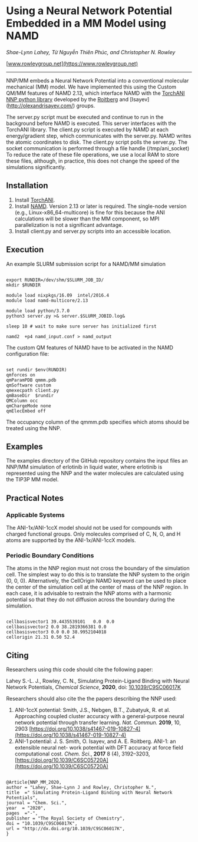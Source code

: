 # Using a Neural Network Potential Embedded in a MM Model using NAMD

*Shae-Lynn Lahey, Từ Nguyễn Thiên Phúc, and Christopher N. Rowley*

[www.rowleygroup.net](https://www.rowleygroup.net)

-------------------------------------------------------------------
NNP/MM embeds a Neural Network Potential into a conventional molecular mechanical (MM) model. We have implemented this using the Custom QM/MM features of NAMD 2.13, which interface NAMD with the [TorchANI NNP python library](https://aiqm.github.io/torchani/) developed by the [Roitberg](https://roitberg.chem.ufl.edu/) and [Isayev] (http://olexandrisayev.com/) groups.

The server.py script must be executed and continue to run in the background before NAMD is executed. This server interfaces with the TorchANI library. The client.py script is executed by NAMD at each energy/gradient step, which communicates with the server.py. NAMD writes the atomic coordinates to disk. The client.py script polls the server.py. The socket communication is performed through a file handle (/tmp/ani_socket) To reduce the rate of these file operations, we use a local RAM to store these files, although, in practice, this does not change the speed of the simulations significantly.

## Installation

1. Install [TorchANI](https://aiqm.github.io/torchani/).
2. Install [NAMD](http://www.ks.uiuc.edu/Research/namd/). Version 2.13 or later is required. The single-node version (e.g., Linux-x86\_64-multicore) is fine for this because the ANI calculations will be slower than the MM component, so MPI parallelization is not a significant advantage.
3. Install client.py and server.py scripts into an accessible location.

## Execution

An example SLURM submission script for a NAMD/MM simulation
<pre><code>
export RUNDIR=/dev/shm/$SLURM_JOB_ID/
mkdir $RUNDIR

module load nixpkgs/16.09  intel/2016.4
module load namd-multicore/2.13

module load python/3.7.0
python3 server.py >& server.$SLURM_JOBID.log&

sleep 10 # wait to make sure server has initialized first

namd2  +p4 namd_input.conf > namd_output
</pre></code>

The custom QM features of NAMD have to be activated in the NAMD configuration file:
<pre><code>
set rundir $env(RUNDIR)
qmforces on
qmParamPDB qmmm.pdb
qmSoftware custom
qmexecpath client.py
qmBaseDir  $rundir
QMColumn occ
qmChargeMode none
qmElecEmbed off
</pre></code>

The occupancy column of the qmmm.pdb specifies which atoms should be treated using the NNP.

## Examples

The examples directory of the GitHub repository contains the input files an NNP/MM simulation of erlotinib in liquid water, where erlotinib is represented using the NNP and the water molecules are calculated using the TIP3P MM model.

## Practical Notes
### Applicable Systems
The ANI-1x/ANI-1ccX model should not be used for compounds with charged functional groups. Only molecules comprised of C, N, O, and H atoms are supported by the ANI-1x/ANI-1ccX models.
### Periodic Boundary Conditions
The atoms in the NNP region must not cross the boundary of the simulation cell. The simplest way to do this is to translate the NNP system to the origin (0, 0, 0). Alternatively, the CellOrigin NAMD keyword can be used to place the center of the simulation cell at the center of mass of the NNP region. In each case, it is advisable to restrain the NNP atoms with a harmonic potential so that they do not diffusion across the boundary during the simulation.

<pre><code>
cellbasisvector1 39.4435539101   0.0  0.0
cellbasisvector2 0.0 38.2819366381 0.0
cellbasisvector3 0.0 0.0 38.9952104018
cellorigin 21.31 0.50 52.4
</pre></code>

## Citing
Researchers using *this* code should cite the following paper:

Lahey S.-L. J., Rowley, C. N., Simulating Protein-Ligand Binding with Neural Network Potentials, *Chemical Science*, **2020**, doi: [10.1039/C9SC06017K](https://doi.org/10.1039/C9SC06017K)

Researchers should also cite the the papers describing the NNP used:
1. ANI-1ccX potential: Smith, J.S., Nebgen, B.T., Zubatyuk, R. et al. Approaching coupled cluster accuracy with a general-purpose neural network potential through transfer learning. *Nat. Commun.*  **2019**, 10, 2903 [https://doi.org/10.1038/s41467-019-10827-4](https://doi.org/10.1038/s41467-019-10827-4)
2. ANI-1 potential: J. S. Smith, O. Isayev, and A. E. Roitberg. ANI-1: an extensible neural net-
work potential with DFT accuracy at force field computational cost. *Chem. Sci.*, **2017**
8 (4), 3192–3203, [https://doi.org/10.1039/C6SC05720A](https://doi.org/10.1039/C6SC05720A)

<pre><code>
@Article{NNP_MM_2020,
author = "Lahey, Shae-Lynn J and Rowley, Christopher N.",
title  =" Simulating Protein-Ligand Binding with Neural Network Potentials",
journal = "Chem. Sci.",
year  = "2020",
pages  ="-",
publisher = "The Royal Society of Chemistry",
doi = "10.1039/C9SC06017K",
url = "http://dx.doi.org/10.1039/C9SC06017K",
}
</pre></code>
